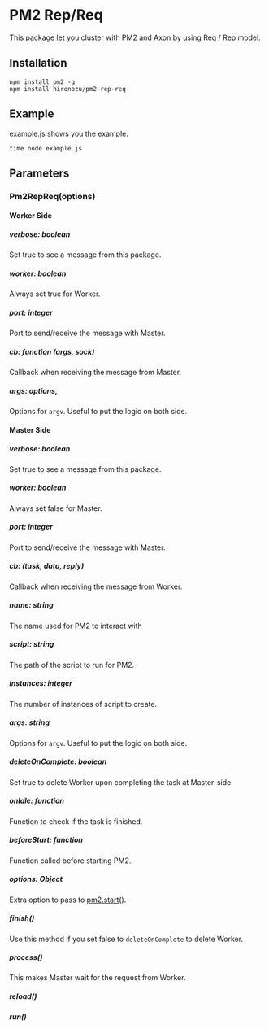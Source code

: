# PM2 Rep/Req

This package let you cluster with PM2 and Axon by using Req / Rep model.

## Installation

```shell
npm install pm2 -g
npm install hironozu/pm2-rep-req
```

## Example

example.js shows you the example.

```shell
time node example.js
```

## Parameters

### Pm2RepReq(options)


#### Worker Side

##### verbose: boolean

Set true to see a message from this package.

##### worker: boolean

Always set true for Worker.

##### port: integer

Port to send/receive the message with Master.

##### cb: function (args, sock)

Callback when receiving the message from Master.

##### args: options,

Options for `argv`. Useful to put the logic on both side.


#### Master Side

##### verbose: boolean

Set true to see a message from this package.

##### worker: boolean

Always set false for Master.

##### port: integer

Port to send/receive the message with Master.

##### cb: (task, data, reply)

Callback when receiving the message from Worker.

##### name: string

The name used for PM2 to interact with

##### script: string

The path of the script to run for PM2.

##### instances: integer

The number of instances of script to create.

##### args: string

Options for `argv`. Useful to put the logic on both side.

##### deleteOnComplete: boolean

Set true to delete Worker upon completing the task at Master-side.

##### onIdle: function

Function to check if the task is finished.

##### beforeStart: function

Function called before starting PM2.

##### options: Object

Extra option to pass to [pm2.start()](http://pm2.keymetrics.io/docs/usage/pm2-api/#programmatic-api).

##### finish()

Use this method if you set false to `deleteOnComplete` to delete Worker.

##### process()

This makes Master wait for the request from Worker.

##### reload()

##### run()
